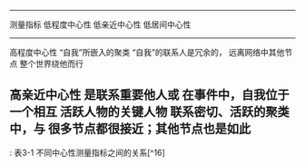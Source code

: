 -----------------------------------------------------------------------------------------------------------------
测量指标                    低程度中心性             低亲近中心性                      低居间中心性
--------------------   -------------------   -----------------------------  -------------------------------------
高程度中心性                                        “自我”所嵌入的聚类                “自我”的联系人是冗余的，
                                                   远离网络中其他节点                整个世界绕他而行


高亲近中心性               是联系重要他人或                                       在事件中，自我位于一个相互
                         活跃人物的关键人物                                     联系密切、活跃的聚类中，与
                                                                             很多节点都很接近；其他节点也是如此
------------------------------------------------------------------------------------------------------------------
: 表3-1 不同中心性测量指标之间的关系[^16]
